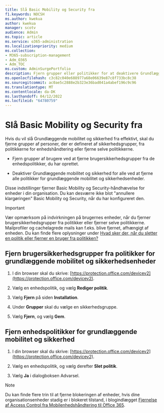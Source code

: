```yaml
---
title: Slå Basic Mobility og Security fra
f1.keywords: NOCSH
ms.author: kwekua
author: kwekua
manager: scotv
audience: Admin
ms.topic: article
ms.service: o365-administration
ms.localizationpriority: medium
ms.collection:
- M365-subscription-management
- Adm_O365
- Adm_TOC
ms.custom: AdminSurgePortfolio
description: Fjern grupper eller politikker for at deaktivere Grundlæggende mobilitet og sikkerhed.
ms.openlocfilehash: c3c82c040e688977a68e06639e87c8f733bc8c38
ms.sourcegitcommit: ac0ae5c2888e2b323e36bad041a4abef196c9c96
ms.translationtype: MT
ms.contentlocale: da-DK
ms.lasthandoff: 04/12/2022
ms.locfileid: "64780759"
---
```

# <a name="turn-off-basic-mobility-and-security"></a>Slå Basic Mobility og Security fra

Hvis du vil slå Grundlæggende mobilitet og sikkerhed fra effektivt, skal du fjerne grupper af personer, der er defineret af sikkerhedsgrupper, fra politikkerne for enhedshåndtering eller fjerne selve politikkerne.

- Fjern grupper af brugere ved at fjerne brugersikkerhedsgrupper fra de enhedspolitikker, du har oprettet.

- Deaktiver Grundlæggende mobilitet og sikkerhed for alle ved at fjerne alle politikker for grundlæggende mobilitet og sikkerhedsenheder.

Disse indstillinger fjerner Basic Mobility og Security-håndhævelse for enheder i din organisation. Du kan desværre ikke blot "annullere klargøringen" Basic Mobility og Security, når du har konfigureret den.

> [!IMPORTANT]
> Vær opmærksom på indvirkningen på brugernes enheder, når du fjerner brugersikkerhedsgrupper fra politikker eller fjerner selve politikkerne. Mailprofiler og cachelagrede mails kan f.eks. blive fjernet, afhængigt af enheden. Du kan finde flere oplysninger under [Hvad sker der, når du sletter en politik eller fjerner en bruger fra politikken?](../../admin/basic-mobility-security/create-device-security-policies.md)

## <a name="remove-user-security-groups-from-basic-mobility-and-security-device-policies"></a>Fjern brugersikkerhedsgrupper fra politikker for grundlæggende mobilitet og sikkerhedsenheder

1. I din browser skal du skrive: [https://protection.office.com/devicev2](https://protection.office.com/devicev2).

2. Vælg en enhedspolitik, og vælg **Rediger politik**.

3. Vælg **Fjern** på siden **Installation**.

4. Under **Grupper** skal du vælge en sikkerhedsgruppe.

5. Vælg **Fjern**, og vælg **Gem**.

## <a name="remove-basic-mobility-and-security-device-policies"></a>Fjern enhedspolitikker for grundlæggende mobilitet og sikkerhed

1. I din browser skal du skrive: [https://protection.office.com/devicev2](https://protection.office.com/devicev2).

2. Vælg en enhedspolitik, og vælg derefter **Slet politik**.

3. Vælg **Ja** i dialogboksen Advarsel.

> [!NOTE]
> Du kan finde flere trin til at fjerne blokeringen af enheder, hvis dine organisationsenheder stadig er i blokeret tilstand, i blogindlægget [Fjernelse af Access Control fra Mobilenhedshåndtering til Office 365](https://techcommunity.microsoft.com/t5/Intune-Customer-Success/Removing-Access-Control-from-Mobile-Device-Management-for-Office/ba-p/279934).
